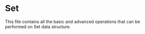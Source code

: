 # Set
This file contains all the basic and advanced operations that can be performed on Set data structure.
